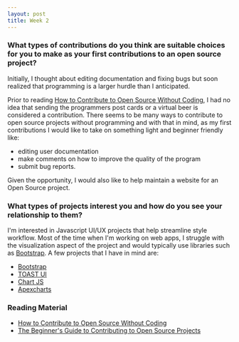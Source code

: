 ```yaml
---
layout: post
title: Week 2
---
```


### What types of contributions do you think are suitable choices for you to make as your first contributions to an open source project? 

Initially, I thought about editing documentation and fixing bugs but soon realized that programming is a larger hurdle than I anticipated. 

Prior to reading [How to Contribute to Open Source Without Coding](https://icontribute.wordpress.com/how-to-contribute-to-open-source-without-coding/), I had no idea that sending the programmers post cards or a virtual beer is considered a contribution. There seems to be many ways to contribute to open source projects without programming and with that in mind, as my first contributions I would like to take on something light and beginner friendly like:
* editing user documentation
* make comments on how to improve the quality of the program
* submit bug reports. 

Given the opportunity, I would also like to help maintain a website for an Open Source project.  
  
  
  
  
### What types of projects interest you and how do you see your relationship to them?

I'm interested in Javascript UI/UX projects that help streamline style workflow. Most of the time when I'm working on web apps, I struggle with the visualization aspect of the project and would typically use libraries such as [Bootstrap](https://getbootstrap.com/). A few projects that I have in mind are: 
* [Bootstrap](https://getbootstrap.com/)
* [TOAST UI](https://ui.toast.com/)
* [Chart JS](https://www.chartjs.org/)
* [Apexcharts](https://apexcharts.com/)  
  
  
  
  
### Reading Material 
* [How to Contribute to Open Source Without Coding](https://icontribute.wordpress.com/how-to-contribute-to-open-source-without-coding/)
* [The Beginner's Guide to Contributing to Open Source Projects](https://blog.newrelic.com/engineering/open-source_gettingstarted/)
